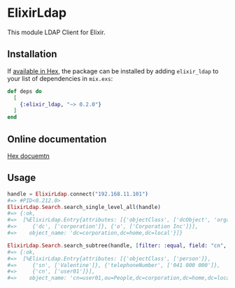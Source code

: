 # ElixirLdap

This module LDAP Client for Elixir.

## Installation

If [available in Hex](https://hex.pm/docs/publish), the package can be installed
by adding `elixir_ldap` to your list of dependencies in `mix.exs`:

```elixir
def deps do
  [
    {:elixir_ldap, "~> 0.2.0"}
  ]
end
```

## Online documentation

[Hex docuemtn](https://hexdocs.pm/elixir_ldap/api-reference.html)

## Usage

```elixir
handle = ElixirLdap.connect("192.168.11.101")
#=> #PID<0.212.0>
ElixirLdap.Search.search_single_level_all(handle)
#=> {:ok,
#=>  [%ElixirLdap.Entry{attributes: [{'objectClass', ['dcObject', 'organization']},
#=>     {'dc', ['corporation']}, {'o', ['Corporation Inc']}],
#=>    object_name: 'dc=corporation,dc=home,dc=local'}]}

ElixirLdap.Search.search_subtree(handle, [filter: :equal, field: "cn", name: "user01"])
#=> {:ok,
#=>  [%ElixirLdap.Entry{attributes: [{'objectClass', ['person']},
#=>     {'sn', ['Valentine']}, {'telephoneNumber', ['041 000 000']},
#=>     {'cn', ['user01']}],
#=>    object_name: 'cn=user01,ou=People,dc=corporation,dc=home,dc=local'}]}
```

